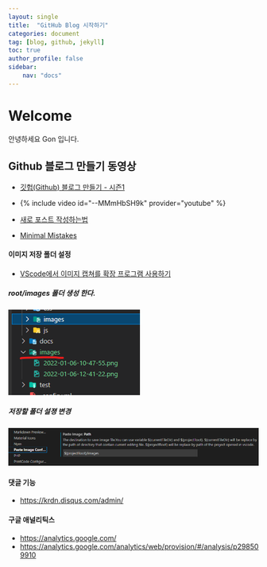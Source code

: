 ```yaml
---
layout: single
title:  "GitHub Blog 시작하기"
categories: document
tag: [blog, github, jekyll]
toc: true
author_profile: false
sidebar:
    nav: "docs"
---
```


# Welcome 

안녕하세요 Gon 입니다.

## Github 블로그 만들기 동영상

- [깃헙(Github) 블로그 만들기 - 시즌1](https://www.youtube.com/watch?v=--MMmHbSH9k&list=PLIMb_GuNnFwfQBZQwD-vCZENL5YLDZekr)
- {% include video id="--MMmHbSH9k" provider="youtube" %}


- [새로 포스트 작성하는법](https://jekyllrb.com/docs/posts/)


- [Minimal Mistakes](https://mmistakes.github.io/minimal-mistakes/docs/quick-start-guide/)



#### 이미지 저장 폴더 설정  

- [VScode에서 이미지 캡쳐를 확장 프로그램 사용하기](https://uxgjs.tistory.com/187)

##### root/images 폴더 생성 한다.
   ![](../images/2022-01-06-12-42-24.png)

##### 저장할 폴더 설졍 변경
  ![](../images/2022-01-06-12-41-22.png)


#### 댓글 기능 
- https://krdn.disqus.com/admin/

#### 구글 애널리틱스
- https://analytics.google.com/
- https://analytics.google.com/analytics/web/provision/#/analysis/p298509910